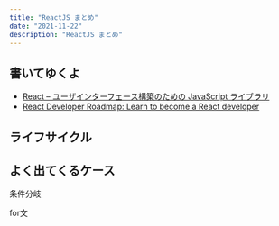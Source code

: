 ```yaml
---
title: "ReactJS まとめ"
date: "2021-11-22"
description: "ReactJS まとめ"
---
```


## 書いてゆくよ

- [React – ユーザインターフェース構築のための JavaScript ライブラリ](https://ja.reactjs.org/)
- [React Developer Roadmap: Learn to become a React developer](https://roadmap.sh/react)

## ライフサイクル

## よく出てくるケース

条件分岐

for文

